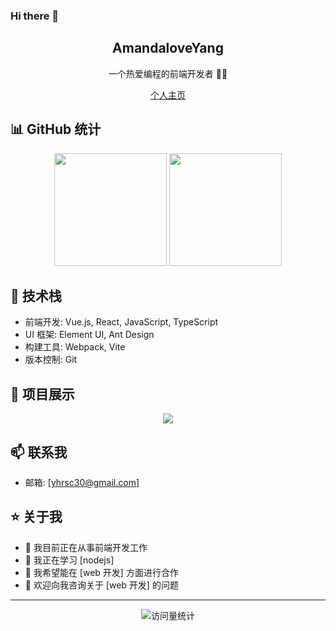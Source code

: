 ### Hi there 👋

<p align="center">
 <h2 align="center">AmandaloveYang</h2>
 <p align="center">一个热爱编程的前端开发者 👨‍💻</p>
</p>

<p align="center">
  <a href="https://github.com/AmandaloveYang">个人主页</a>
</p>

## 📊 GitHub 统计

<div align="center">
  <img height="180em" src="https://github-readme-stats.vercel.app/api?username=AmandaloveYang&show_icons=true&theme=radical&locale=cn"/>
  <img height="180em" src="https://github-readme-stats.vercel.app/api/top-langs/?username=AmandaloveYang&layout=compact&theme=radical&locale=cn"/>
</div>

## 🚀 技术栈

- 前端开发: Vue.js, React, JavaScript, TypeScript
- UI 框架: Element UI, Ant Design
- 构建工具: Webpack, Vite
- 版本控制: Git

## 💼 项目展示

<div align="center">
  <a href="https://github.com/AmandaloveYang/boss-job-crawler">
    <img align="center" src="https://github.com/AmandaloveYang/boss-job-crawler" />
  </a>
  <!-- 这里可以添加更多你想展示的项目 -->
</div>

## 📫 联系我

- 邮箱: [yhrsc30@gmail.com]

## ⭐ 关于我

- 🔭 我目前正在从事前端开发工作
- 🌱 我正在学习 [nodejs]
- 👯 我希望能在 [web 开发] 方面进行合作
- 💬 欢迎向我咨询关于 [web 开发] 的问题

---

<p align="center">
  <img src="https://komarev.com/ghpvc/?username=AmandaloveYang&color=blueviolet" alt="访问量统计" />
</p>
